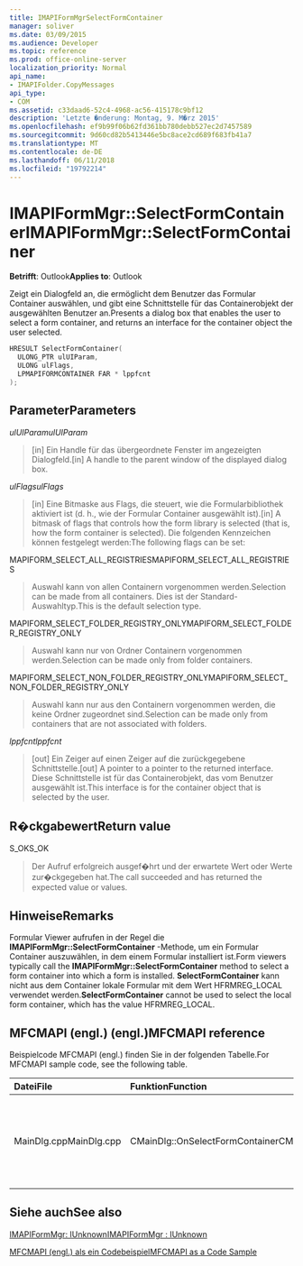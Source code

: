 ```yaml
---
title: IMAPIFormMgrSelectFormContainer
manager: soliver
ms.date: 03/09/2015
ms.audience: Developer
ms.topic: reference
ms.prod: office-online-server
localization_priority: Normal
api_name:
- IMAPIFolder.CopyMessages
api_type:
- COM
ms.assetid: c33daad6-52c4-4968-ac56-415178c9bf12
description: 'Letzte �nderung: Montag, 9. M�rz 2015'
ms.openlocfilehash: ef9b99f06b62fd361bb780debb527ec2d7457589
ms.sourcegitcommit: 9d60cd82b5413446e5bc8ace2cd689f683fb41a7
ms.translationtype: MT
ms.contentlocale: de-DE
ms.lasthandoff: 06/11/2018
ms.locfileid: "19792214"
---
```

# <a name="imapiformmgrselectformcontainer"></a><span data-ttu-id="96979-103">IMAPIFormMgr::SelectFormContainer</span><span class="sxs-lookup"><span data-stu-id="96979-103">IMAPIFormMgr::SelectFormContainer</span></span>

  
  
<span data-ttu-id="96979-104">**Betrifft**: Outlook</span><span class="sxs-lookup"><span data-stu-id="96979-104">**Applies to**: Outlook</span></span> 
  
<span data-ttu-id="96979-105">Zeigt ein Dialogfeld an, die ermöglicht dem Benutzer das Formular Container auswählen, und gibt eine Schnittstelle für das Containerobjekt der ausgewählten Benutzer an.</span><span class="sxs-lookup"><span data-stu-id="96979-105">Presents a dialog box that enables the user to select a form container, and returns an interface for the container object the user selected.</span></span>
  
```cpp
HRESULT SelectFormContainer(
  ULONG_PTR ulUIParam,
  ULONG ulFlags,
  LPMAPIFORMCONTAINER FAR * lppfcnt
);
```

## <a name="parameters"></a><span data-ttu-id="96979-106">Parameter</span><span class="sxs-lookup"><span data-stu-id="96979-106">Parameters</span></span>

 <span data-ttu-id="96979-107">_ulUIParam_</span><span class="sxs-lookup"><span data-stu-id="96979-107">_ulUIParam_</span></span>
  
> <span data-ttu-id="96979-108">[in] Ein Handle für das übergeordnete Fenster im angezeigten Dialogfeld.</span><span class="sxs-lookup"><span data-stu-id="96979-108">[in] A handle to the parent window of the displayed dialog box.</span></span> 
    
 <span data-ttu-id="96979-109">_ulFlags_</span><span class="sxs-lookup"><span data-stu-id="96979-109">_ulFlags_</span></span>
  
> <span data-ttu-id="96979-110">[in] Eine Bitmaske aus Flags, die steuert, wie die Formularbibliothek aktiviert ist (d. h., wie der Formular Container ausgewählt ist).</span><span class="sxs-lookup"><span data-stu-id="96979-110">[in] A bitmask of flags that controls how the form library is selected (that is, how the form container is selected).</span></span> <span data-ttu-id="96979-111">Die folgenden Kennzeichen können festgelegt werden:</span><span class="sxs-lookup"><span data-stu-id="96979-111">The following flags can be set:</span></span>
    
<span data-ttu-id="96979-112">MAPIFORM_SELECT_ALL_REGISTRIES</span><span class="sxs-lookup"><span data-stu-id="96979-112">MAPIFORM_SELECT_ALL_REGISTRIES</span></span> 
  
> <span data-ttu-id="96979-113">Auswahl kann von allen Containern vorgenommen werden.</span><span class="sxs-lookup"><span data-stu-id="96979-113">Selection can be made from all containers.</span></span> <span data-ttu-id="96979-114">Dies ist der Standard-Auswahltyp.</span><span class="sxs-lookup"><span data-stu-id="96979-114">This is the default selection type.</span></span> 
    
<span data-ttu-id="96979-115">MAPIFORM_SELECT_FOLDER_REGISTRY_ONLY</span><span class="sxs-lookup"><span data-stu-id="96979-115">MAPIFORM_SELECT_FOLDER_REGISTRY_ONLY</span></span> 
  
> <span data-ttu-id="96979-116">Auswahl kann nur von Ordner Containern vorgenommen werden.</span><span class="sxs-lookup"><span data-stu-id="96979-116">Selection can be made only from folder containers.</span></span>
    
<span data-ttu-id="96979-117">MAPIFORM_SELECT_NON_FOLDER_REGISTRY_ONLY</span><span class="sxs-lookup"><span data-stu-id="96979-117">MAPIFORM_SELECT_NON_FOLDER_REGISTRY_ONLY</span></span> 
  
> <span data-ttu-id="96979-118">Auswahl kann nur aus den Containern vorgenommen werden, die keine Ordner zugeordnet sind.</span><span class="sxs-lookup"><span data-stu-id="96979-118">Selection can be made only from containers that are not associated with folders.</span></span>
    
 <span data-ttu-id="96979-119">_lppfcnt_</span><span class="sxs-lookup"><span data-stu-id="96979-119">_lppfcnt_</span></span>
  
> <span data-ttu-id="96979-120">[out] Ein Zeiger auf einen Zeiger auf die zurückgegebene Schnittstelle.</span><span class="sxs-lookup"><span data-stu-id="96979-120">[out] A pointer to a pointer to the returned interface.</span></span> <span data-ttu-id="96979-121">Diese Schnittstelle ist für das Containerobjekt, das vom Benutzer ausgewählt ist.</span><span class="sxs-lookup"><span data-stu-id="96979-121">This interface is for the container object that is selected by the user.</span></span>
    
## <a name="return-value"></a><span data-ttu-id="96979-122">R�ckgabewert</span><span class="sxs-lookup"><span data-stu-id="96979-122">Return value</span></span>

<span data-ttu-id="96979-123">S_OK</span><span class="sxs-lookup"><span data-stu-id="96979-123">S_OK</span></span> 
  
> <span data-ttu-id="96979-124">Der Aufruf erfolgreich ausgef�hrt und der erwartete Wert oder Werte zur�ckgegeben hat.</span><span class="sxs-lookup"><span data-stu-id="96979-124">The call succeeded and has returned the expected value or values.</span></span>
    
## <a name="remarks"></a><span data-ttu-id="96979-125">Hinweise</span><span class="sxs-lookup"><span data-stu-id="96979-125">Remarks</span></span>

<span data-ttu-id="96979-126">Formular Viewer aufrufen in der Regel die **IMAPIFormMgr::SelectFormContainer** -Methode, um ein Formular Container auszuwählen, in dem einem Formular installiert ist.</span><span class="sxs-lookup"><span data-stu-id="96979-126">Form viewers typically call the **IMAPIFormMgr::SelectFormContainer** method to select a form container into which a form is installed.</span></span> <span data-ttu-id="96979-127">**SelectFormContainer** kann nicht aus dem Container lokale Formular mit dem Wert HFRMREG_LOCAL verwendet werden.</span><span class="sxs-lookup"><span data-stu-id="96979-127">**SelectFormContainer** cannot be used to select the local form container, which has the value HFRMREG_LOCAL.</span></span> 
  
## <a name="mfcmapi-reference"></a><span data-ttu-id="96979-128">MFCMAPI (engl.) (engl.)</span><span class="sxs-lookup"><span data-stu-id="96979-128">MFCMAPI reference</span></span>

<span data-ttu-id="96979-129">Beispielcode MFCMAPI (engl.) finden Sie in der folgenden Tabelle.</span><span class="sxs-lookup"><span data-stu-id="96979-129">For MFCMAPI sample code, see the following table.</span></span>
  
|<span data-ttu-id="96979-130">**Datei**</span><span class="sxs-lookup"><span data-stu-id="96979-130">**File**</span></span>|<span data-ttu-id="96979-131">**Funktion**</span><span class="sxs-lookup"><span data-stu-id="96979-131">**Function**</span></span>|<span data-ttu-id="96979-132">**Comment**</span><span class="sxs-lookup"><span data-stu-id="96979-132">**Comment**</span></span>|
|:-----|:-----|:-----|
|<span data-ttu-id="96979-133">MainDlg.cpp</span><span class="sxs-lookup"><span data-stu-id="96979-133">MainDlg.cpp</span></span>  <br/> |<span data-ttu-id="96979-134">CMainDlg::OnSelectFormContainer</span><span class="sxs-lookup"><span data-stu-id="96979-134">CMainDlg::OnSelectFormContainer</span></span>  <br/> |<span data-ttu-id="96979-135">MFCMAPI (engl.) verwendet die **IMAPIFormMgr::SelectFormContainer** -Methode, um ein Formular Container wählen Sie vor dem Rendern seinen Inhalt.</span><span class="sxs-lookup"><span data-stu-id="96979-135">MFCMAPI uses the **IMAPIFormMgr::SelectFormContainer** method to select a form container before rendering its contents.</span></span>  <br/> |
   
## <a name="see-also"></a><span data-ttu-id="96979-136">Siehe auch</span><span class="sxs-lookup"><span data-stu-id="96979-136">See also</span></span>



[<span data-ttu-id="96979-137">IMAPIFormMgr: IUnknown</span><span class="sxs-lookup"><span data-stu-id="96979-137">IMAPIFormMgr : IUnknown</span></span>](imapiformmgriunknown.md)


[<span data-ttu-id="96979-138">MFCMAPI (engl.) als ein Codebeispiel</span><span class="sxs-lookup"><span data-stu-id="96979-138">MFCMAPI as a Code Sample</span></span>](mfcmapi-as-a-code-sample.md)

